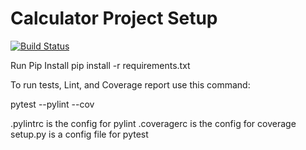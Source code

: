 # Calculator Project Setup
[![Build Status](https://app.travis-ci.com/okbWork/calc2.svg?branch=main)](https://app.travis-ci.com/okb3/calc2)

Run Pip Install
pip install -r requirements.txt

To run tests, Lint, and Coverage report use this command:

pytest  --pylint --cov

.pylintrc is the config for pylint
.coveragerc is the config for coverage
setup.py is a config file for pytest
